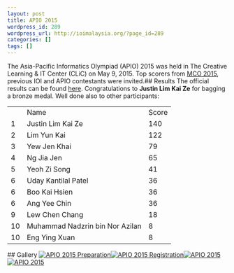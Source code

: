 ```yaml
---
layout: post
title: APIO 2015
wordpress_id: 289
wordpress_url: http://ioimalaysia.org/?page_id=289
categories: []
tags: []
---
```

The Asia-Pacific Informatics Olympiad (APIO) 2015 was held in The Creative Learning &amp; IT Center (CLiC) on May 9, 2015. Top scorers from [MCO 2015](http://ioimalaysia.org/competitions/malaysian-computing-olympiad/mco-2015/), previous IOI and APIO contestants were invited.## Results
The official results can be found [here](https://drive.google.com/open?id=0BzHUizfmGp9_Nmx6NnhiZVlTV0k). Congratulations to <b>Justin Lim Kai Ze</b> for bagging a bronze medal. Well done also to other participants:<table><thead></thead><tbody><tr><td></td><td>Name</td><td>Score</td></tr><tr><td>1</td><td>Justin Lim Kai Ze</td><td>140</td></tr><tr><td>2</td><td>Lim Yun Kai</td><td>122</td></tr><tr><td>3</td><td>Yew Jen Khai</td><td>79</td></tr><tr><td>4</td><td>Ng Jia Jen</td><td>65</td></tr><tr><td>5</td><td>Yeoh Zi Song</td><td>41</td></tr><tr><td>6</td><td>Uday Kantilal Patel</td><td>36</td></tr><tr><td>6</td><td>Boo Kai Hsien</td><td>36</td></tr><tr><td>6</td><td>Ang Yee Chin</td><td>36</td></tr><tr><td>9</td><td>Lew Chen Chang</td><td>18</td></tr><tr><td>10</td><td>Muhammad Nadzrin bin Nor Azilan</td><td>8</td></tr><tr><td>10</td><td>Eng Ying Xuan</td><td>8</td></tr></tbody></table>## Gallery
[![APIO 2015 Preparation](http://ioimalaysia.org/wp-content/uploads/2015/05/before-APIO.jpg)](http://ioimalaysia.org/wp-content/uploads/2015/05/before-APIO.jpg)[![APIO 2015 Registration](http://ioimalaysia.org/wp-content/uploads/2015/05/before-APIO-registration.jpg)](http://ioimalaysia.org/wp-content/uploads/2015/05/before-APIO-registration.jpg)[![APIO 2015](http://ioimalaysia.org/wp-content/uploads/2015/05/during-APIO.jpg)](http://ioimalaysia.org/wp-content/uploads/2015/05/during-APIO.jpg)[![APIO 2015](http://ioimalaysia.org/wp-content/uploads/2015/05/after-APIO.jpg)](http://ioimalaysia.org/wp-content/uploads/2015/05/after-APIO.jpg)

